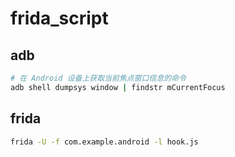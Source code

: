 # frida_script

## adb
```bash
# 在 Android 设备上获取当前焦点窗口信息的命令
adb shell dumpsys window | findstr mCurrentFocus
```

## frida
```bash
frida -U -f com.example.android -l hook.js
```